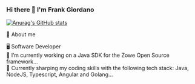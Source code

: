 ### Hi there 👋 I'm Frank Giordano

<!--
**frankgiordano/frankgiordano** is a ✨ _special_ ✨ repository because its `README.md` (this file) appears on your GitHub profile.

Here are some ideas to get you started:

- 🔭 I’m currently working on ...
- 🌱 I’m currently learning ...
- 👯 I’m looking to collaborate on ...
- 🤔 I’m looking for help with ...
- 💬 Ask me about ...
- 📫 How to reach me: ...
- 😄 Pronouns: ...
- ⚡ Fun fact: ...
-->

[![Anurag's GitHub stats](https://github-readme-stats.vercel.app/api?username=frankgiordano&include_all_commits=true&theme=dracula)](https://github.com/anuraghazra/github-readme-stats)

📖 About me  

🖥 Software Developer  
🔭 I’m currently working on a Java SDK for the Zowe Open Source framework...  
🌱 Currently sharping my coding skills with the following tech stack: Java, NodeJS, Typescript, Angular and Golang...  

